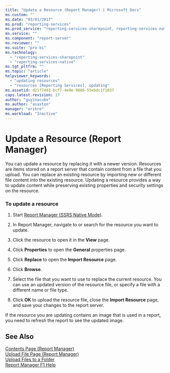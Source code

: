 ```yaml
---
title: "Update a Resource (Report Manager) | Microsoft Docs"
ms.custom: ""
ms.date: "03/01/2017"
ms.prod: "reporting-services"
ms.prod_service: "reporting-services-sharepoint, reporting-services-native"
ms.service: ""
ms.component: "report-server"
ms.reviewer: ""
ms.suite: "pro-bi"
ms.technology: 
  - "reporting-services-sharepoint"
  - "reporting-services-native"
ms.tgt_pltfrm: ""
ms.topic: "article"
helpviewer_keywords: 
  - "updating resources"
  - "resources [Reporting Services], updating"
ms.assetid: d21f7493-bcf7-4e9e-9886-55ebdc1f1037
caps.latest.revision: 17
author: "guyinacube"
ms.author: "asaxton"
manager: "erikre"
ms.workload: "Inactive"
---
```

# Update a Resource (Report Manager)
  You can update a resource by replacing it with a newer version. Resources are items stored on a report server that contain content from a file that you upload. You can replace an existing resource by importing new or different file content into the existing resource. Updating a resource provides a way to update content while preserving existing properties and security settings on the resource.  
  
### To update a resource  
  
1.  Start [Report Manager  &#40;SSRS Native Mode&#41;](http://msdn.microsoft.com/library/80949f9d-58f5-48e3-9342-9e9bf4e57896).  
  
2.  In Report Manager, navigate to or search for the resource you want to update.  
  
3.  Click the resource to open it in the **View** page.  
  
4.  Click **Properties** to open the **General** properties page.  
  
5.  Click **Replace** to open the **Import Resource** page.  
  
6.  Click **Browse**.  
  
7.  Select the file that you want to use to replace the current resource. You can use an updated version of the resource file, or specify a file with a different name or file type.  
  
8.  Click **OK** to upload the resource file, close the **Import Resource** page, and save your changes to the report server.  
  
 If the resource you are updating contains an image that is used in a report, you need to refresh the report to see the updated image.  
  
## See Also  
 [Contents Page &#40;Report Manager&#41;](http://msdn.microsoft.com/library/6b16869b-158a-4934-9c85-bee934b35378)   
 [Upload File Page &#40;Report Manager&#41;](http://msdn.microsoft.com/library/7bb3166f-9374-4449-b66a-ffb77298507d)   
 [Upload Files to a Folder](../../reporting-services/report-server/upload-files-to-a-folder.md)   
 [Report Manager F1 Help](http://msdn.microsoft.com/library/e0137273-85b8-45f0-83e5-38a50481768f)  
  
  
